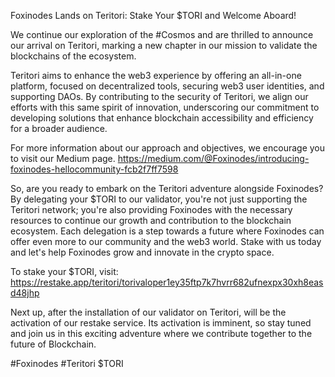 Foxinodes Lands on Teritori: Stake Your $TORI and Welcome Aboard!

We continue our exploration of the #Cosmos and are thrilled to announce our arrival on Teritori, marking a new chapter in our mission to validate the blockchains of the ecosystem.

Teritori aims to enhance the web3 experience by offering an all-in-one platform, focused on decentralized tools, securing web3 user identities, and supporting DAOs. By contributing to the security of Teritori, we align our efforts with this same spirit of innovation, underscoring our commitment to developing solutions that enhance blockchain accessibility and efficiency for a broader audience.

For more information about our approach and objectives, we encourage you to visit our Medium page.
https://medium.com/@Foxinodes/introducing-foxinodes-hellocommunity-fcb2f7ff7598


So, are you ready to embark on the Teritori adventure alongside Foxinodes?
By delegating your $TORI to our validator, you're not just supporting the Teritori network; you're also providing Foxinodes with the necessary resources to continue our growth and contribution to the blockchain ecosystem. Each delegation is a step towards a future where Foxinodes can offer even more to our community and the web3 world. Stake with us today and let's help Foxinodes grow and innovate in the crypto space.

To stake your $TORI, visit: https://restake.app/teritori/torivaloper1ey35ftp7k7hvrr682ufnexpx30xh8easd48jhp

Next up, after the installation of our validator on Teritori, will be the activation of our restake service.
Its activation is imminent, so stay tuned and join us in this exciting adventure where we contribute together to the future of Blockchain.

#Foxinodes #Teritori $TORI